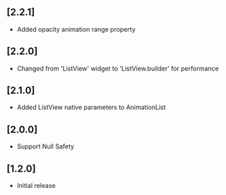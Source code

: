 ## [2.2.1] 
* Added opacity animation range property

## [2.2.0] 
* Changed from 'ListView' widget to 'ListView.builder' for performance

## [2.1.0] 
* Added ListView native parameters to AnimationList

## [2.0.0] 
* Support Null Safety

## [1.2.0] 
* Initial release
